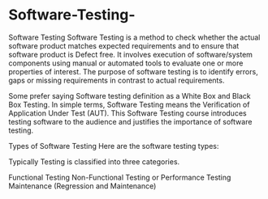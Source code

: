 # Software-Testing-
Software Testing
Software Testing is a method to check whether the actual software product matches expected requirements and to ensure that software product is Defect free. It involves execution of software/system components using manual or automated tools to evaluate one or more properties of interest. The purpose of software testing is to identify errors, gaps or missing requirements in contrast to actual requirements.

Some prefer saying Software testing definition as a White Box and Black Box Testing. In simple terms, Software Testing means the Verification of Application Under Test (AUT). This Software Testing course introduces testing software to the audience and justifies the importance of software testing.

Types of Software Testing
Here are the software testing types:

Typically Testing is classified into three categories.

Functional Testing
Non-Functional Testing or Performance Testing
Maintenance (Regression and Maintenance)
